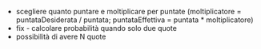 - scegliere quanto puntare e moltiplicare per puntate (moltiplicatore = puntataDesiderata / puntata; puntataEffettiva = puntata * moltiplicatore)
- fix - calcolare probabilità quando solo due quote
- possibilità di avere N quote
